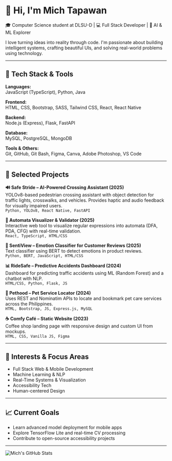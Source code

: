 # 👋 Hi, I'm Mich Tapawan

🎓 Computer Science student at DLSU-D | 💻 Full Stack Developer | 🤖 AI & ML Explorer  

I love turning ideas into reality through code. I'm passionate about building intelligent systems, crafting beautiful UIs, and solving real-world problems using technology.

---

## 🚀 Tech Stack & Tools

**Languages:**  
JavaScript (TypeScript), Python, Java

**Frontend:**  
HTML, CSS, Bootstrap, SASS, Tailwind CSS, React, React Native

**Backend:**  
Node.js (Express), Flask, FastAPI

**Database:**  
MySQL, PostgreSQL, MongoDB

**Tools & Others:**  
Git, GitHub, Git Bash, Figma, Canva, Adobe Photoshop, VS Code

---

## 🧩 Selected Projects

**🔊 Safe Stride – AI-Powered Crossing Assistant (2025)**  
YOLOv8-based pedestrian crossing assistant with object detection for traffic lights, crosswalks, and vehicles. Provides haptic and audio feedback for visually impaired users.  
`Python, YOLOv8, React Native, FastAPI`

**🔁 Automata Visualizer & Validator (2025)**  
Interactive web tool to visualize regular expressions into automata (DFA, PDA, CFG) with real-time validation.  
`React, TypeScript, HTML/CSS`

**💬 SentiView – Emotion Classifier for Customer Reviews (2025)**  
Text classifier using BERT to detect emotions in product reviews.  
`Python, BERT, JavaScript, HTML/CSS`

**📊 RideSafe – Predictive Accidents Dashboard (2024)**  
Dashboard for predicting traffic accidents using ML (Random Forest) and a chatbot with NLP.  
`HTML/CSS, Python, Flask, JS`

**📍 Pethood – Pet Service Locator (2024)**  
Uses REST and Nominatim APIs to locate and bookmark pet care services across the Philippines.  
`HTML, Bootstrap, JS, Express.js, MySQL`

**☕ Comfy Café – Static Website (2023)**  
Coffee shop landing page with responsive design and custom UI from mockups.  
`HTML, CSS, Vanilla JS, Figma`

---

## 🧠 Interests & Focus Areas

- Full Stack Web & Mobile Development  
- Machine Learning & NLP  
- Real-Time Systems & Visualization  
- Accessibility Tech  
- Human-centered Design

---

## 📈 Current Goals

- Learn advanced model deployment for mobile apps  
- Explore TensorFlow Lite and real-time CV processing  
- Contribute to open-source accessibility projects

---


![Mich's GitHub Stats](https://github-readme-stats.vercel.app/api?username=mich-tapawan&show_icons=true&theme=radical)

